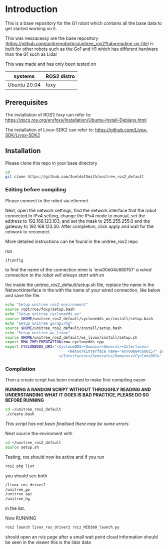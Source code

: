# Introduction
This is a base repository for the G1 robot which contains all the base data to get started working on it.

This was nessacessy are the base repository (https://github.com/unitreerobotics/unitree_ros2?tab=readme-ov-file) is built for other robots such as the Go1 and H1 which has different hardware than the G1 such as Lidar

This was made and has only been tested on

|systems|ROS2 distro|
|--|--|
|Ubuntu 20.04|foxy|

## Prerequisites

The installation of ROS2 foxy can refer to: https://docs.ros.org/en/foxy/Installation/Ubuntu-Install-Debians.html


The installation of Livox-SDK2 can refer to: https://github.com/Livox-SDK/Livox-SDK2


## Installation

Please clone this repo in your base directory
```bash
cd
git clone https://github.com/JoeldotSmith/unitree_ros2_default
```

### Editing before compiling

Please connect to the robot via ethernet.

Next, open the network settings, find the network interface that the robot connected.In IPv4 setting, change the IPv4 mode to manual, set the address to 192.168.123.103, and set the mask to 255.255.255.0 and the gateway to 192.168.123.30. After completion, click apply and wait for the network to reconnect.

More detailed instructions can be found in the unitree_ros2 repo

run 
```bash
ifconfig
```
to find the name of the connection mine is 'enx00e04c680157' *a wired connection to the robot will always start with en*

the inside the unitree_ros2_default/setup.sh file, replace the name in the NetworkInterface in the with the name of your wired connection, like below and save the file.
``` bash
echo "Setup unitree ros2 environment"
source /opt/ros/foxy/setup.bash
echo "Setup unitree cyclonedds_ws"
source $HOME/unitree_ros2_default/cyclonedds_ws/install/setup.bash
echo "Setup unitree go/api/hg"
source $HOME/unitree_ros2_default/install/setup.bash
echo "Setup unitree ws_livox"
source $HOME/unitree_ros2_default/ws_livox/install/setup.sh
export RMW_IMPLEMENTATION=rmw_cyclonedds_cpp
export CYCLONEDDS_URI='<CycloneDDS><Domain><General><Interfaces>
                            <NetworkInterface name="enx00e04c680157" priority="default" multicast="default" />
                        </Interfaces></General></Domain></CycloneDDS>'
```


### Compilation

Then a create script has been created to make first compiling easier

**RUNNING A RANDOM SCRIPT WITHOUT THROUGHLY READING AND UNDERSTANDING WHAT IT DOES IS BAD PRACTICE, PLEASE DO SO BEFORE RUNNING**

```bash
cd ~/unitree_ros2_default
./create.bash
```

*This script has not been finalised there may be some errors*

Next source the enviroment with

```bash
cd ~/unitree_ros2_default
source setup.sh
```

Testing, ros should now be active and if you run 
```bash
ros2 pkg list
```
you should see both 
```bash
/livox_ros_driver2
/unitree_go
/unitree_api
/unitree_hg
```
in the list.

Now RUNNING
``` bash
ros2 launch livox_ros_driver2 rviz_MID360_launch.py
```
should open an rviz page after a small wait point cloud information should be seen in the viewer this is the lidar data








